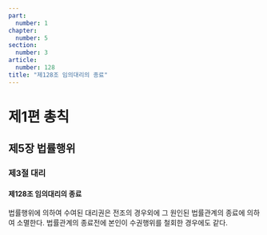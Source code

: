 ```yaml
---
part:
  number: 1
chapter:
  number: 5
section:
  number: 3
article:
  number: 128
title: "제128조 임의대리의 종료"
---
```


# 제1편 총칙

## 제5장 법률행위

### 제3절 대리

#### 제128조 임의대리의 종료

법률행위에 의하여 수여된 대리권은 전조의 경우외에 그 원인된 법률관계의 종료에 의하여 소멸한다. 법률관계의 종료전에 본인이 수권행위를 철회한 경우에도 같다.

